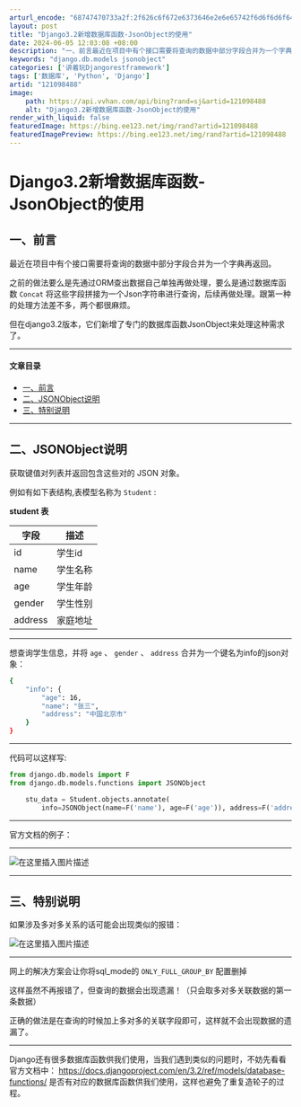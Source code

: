 ```yaml
---
arturl_encode: "68747470733a2f:2f626c6f672e6373646e2e6e65742f6d6f6d6f64613131382f:61727469636c652f64657461696c732f313231303938343838"
layout: post
title: "Django3.2新增数据库函数-JsonObject的使用"
date: 2024-06-05 12:03:08 +08:00
description: "一、前言最近在项目中有个接口需要将查询的数据中部分字段合并为一个字典再返回。之前的做法要么是先通过O"
keywords: "django.db.models jsonobject"
categories: ['讲着玩Djangorestframework']
tags: ['数据库', 'Python', 'Django']
artid: "121098488"
image:
    path: https://api.vvhan.com/api/bing?rand=sj&artid=121098488
    alt: "Django3.2新增数据库函数-JsonObject的使用"
render_with_liquid: false
featuredImage: https://bing.ee123.net/img/rand?artid=121098488
featuredImagePreview: https://bing.ee123.net/img/rand?artid=121098488
---
```


# Django3.2新增数据库函数-JsonObject的使用

## 一、前言

最近在项目中有个接口需要将查询的数据中部分字段合并为一个字典再返回。

之前的做法要么是先通过ORM查出数据自己单独再做处理，要么是通过数据库函数
`Concat`
将这些字段拼接为一个Json字符串进行查询，后续再做处理。跟第一种的处理方法差不多，两个都很麻烦。

但在django3.2版本，它们新增了专门的数据库函数JsonObject来处理这种需求了。

---

#### 文章目录

* [一、前言](#_0)
* [二、JSONObject说明](#JSONObject_11)
* [三、特别说明](#_59)

---

## 二、JSONObject说明

获取键值对列表并返回包含这些对的 JSON 对象。

例如有如下表结构,表模型名称为
`Student`
:

**student 表**

| 字段 | 描述 |
| --- | --- |
| id | 学生id |
| name | 学生名称 |
| age | 学生年龄 |
| gender | 学生性别 |
| address | 家庭地址 |

---

想查询学生信息，并将
`age`
、
`gender`
、
`address`
合并为一个键名为info的json对象：

```bash
{
	"info": {
		"age": 16,
		"name": "张三",
		"address": "中国北京市"
	}
}

```

---

代码可以这样写:

```python
from django.db.models import F
from django.db.models.functions import JSONObject

    stu_data = Student.objects.annotate(
        info=JSONObject(name=F('name'), age=F('age')), address=F('address')).values('info')

```

---

官方文档的例子：

---

![在这里插入图片描述](https://i-blog.csdnimg.cn/blog_migrate/97ad71a09cacc055b503313784ea8f4b.png)

---

## 三、特别说明

如果涉及多对多关系的话可能会出现类似的报错：
  
![在这里插入图片描述](https://i-blog.csdnimg.cn/blog_migrate/e302d3dc9e03d756d044dad8ee53282f.png)

---

网上的解决方案会让你将sql\_mode的
`ONLY_FULL_GROUP_BY`
配置删掉

这样虽然不再报错了，但查询的数据会出现遗漏！（只会取多对多关联数据的第一条数据）

正确的做法是在查询的时候加上多对多的关联字段即可，这样就不会出现数据的遗漏了。

---

Django还有很多数据库函数供我们使用，当我们遇到类似的问题时，不妨先看看官方文档中：
<https://docs.djangoproject.com/en/3.2/ref/models/database-functions/>
是否有对应的数据库函数供我们使用，这样也避免了重复造轮子的过程。